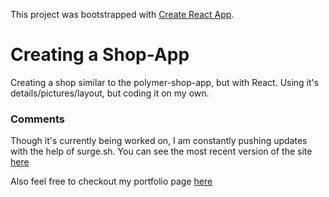 This project was bootstrapped with [Create React App](https://github.com/facebookincubator/create-react-app).

# Creating a Shop-App
Creating a shop similar to the polymer-shop-app, but with React. Using it's details/pictures/layout, but coding it on my own.

### Comments
Though it's currently being worked on, I am constantly pushing updates with the help of surge.sh. You can see the most recent version of the site [here](http://blaynestoretest.surge.sh/)

Also feel free to checkout my portfolio page [here](http://blaynemarjama.surge.sh/)